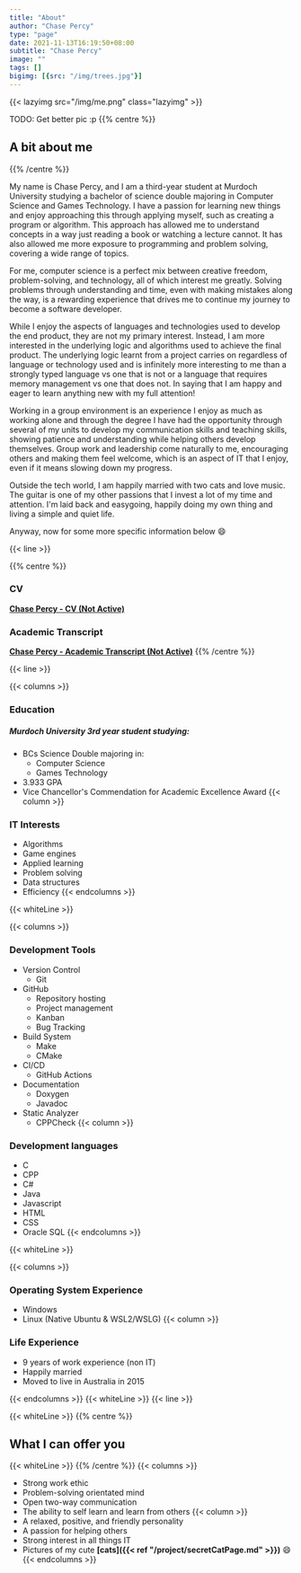 ```yaml
---
title: "About"
author: "Chase Percy"
type: "page"
date: 2021-11-13T16:19:50+08:00
subtitle: "Chase Percy"
image: ""
tags: []
bigimg: [{src: "/img/trees.jpg"}]
---
```


{{< lazyimg src="/img/me.png" class="lazyimg" >}}

TODO: Get better pic :p
{{% centre %}}
## A bit about me
{{% /centre %}}

My name is Chase Percy, and I am a third-year student at Murdoch University studying a bachelor of science double 
majoring in Computer Science and Games Technology.
I have a passion for learning new things and enjoy approaching this through applying myself, such as creating a 
program or algorithm. This approach has allowed me to understand concepts in a way just reading a book or watching
a lecture cannot. It has also allowed me more exposure to programming and problem solving, covering a wide range of 
topics. 

For me, computer science is a perfect mix between creative freedom, problem-solving,
and technology, all of which interest me greatly. Solving problems through understanding and
time, even with making mistakes along the way, is a rewarding experience that drives me to
continue my journey to become a software developer.

While I enjoy the aspects of languages and technologies used to develop the end product, they are not my primary interest. 
Instead, I am more interested in the underlying logic and algorithms used to achieve
the final product. The underlying logic learnt from a project carries on regardless of language
or technology used and is infinitely more interesting to me than a strongly typed language vs one that is not or a 
language that requires memory management vs one that does not. In saying that
I am happy and eager to learn anything new with my full attention!

Working in a group environment is an experience I enjoy as much as working alone and through
the degree I have had the opportunity through several of my units to develop my communication skills
and teaching skills, showing patience and understanding while helping others develop themselves.
Group work and leadership come naturally to me, encouraging others and making them feel welcome,
which is an aspect of IT that I enjoy, even if it means slowing down my progress.

Outside the tech world, I am happily married with two cats and love music. The guitar
is one of my other passions that I invest a lot of my time and attention. I'm laid back and easygoing, happily doing 
my own thing and living a simple and quiet life.

Anyway, now for some more specific information below :smile:

{{< line >}}

{{% centre %}}
### CV

__[Chase Percy - CV (Not Active)]()__


### Academic Transcript

__[Chase Percy - Academic Transcript (Not Active)]()__
{{% /centre %}}

{{< line >}}

{{< columns >}}
### Education
##### Murdoch University 3rd year student studying:
* BCs Science Double majoring in:
  * Computer Science
  * Games Technology
* 3.933 GPA
* Vice Chancellor's Commendation for Academic Excellence Award
{{< column >}}
### IT Interests
* Algorithms
* Game engines
* Applied learning
* Problem solving
* Data structures
* Efficiency
{{< endcolumns >}}


{{< whiteLine >}}

{{< columns >}}
### Development Tools
* Version Control
  * Git
* GitHub
  * Repository hosting
  * Project management
  * Kanban
  * Bug Tracking
* Build System
  * Make
  * CMake
* CI/CD
  * GitHub Actions
* Documentation
  * Doxygen
  * Javadoc
* Static Analyzer
  * CPPCheck
{{< column >}}
### Development languages
 * C
 * CPP
 * C#
 * Java
 * Javascript
 * HTML
 * CSS
 * Oracle SQL
{{< endcolumns >}}

{{< whiteLine >}}

{{< columns >}}
### Operating System Experience
* Windows
* Linux (Native Ubuntu & WSL2/WSLG)
{{< column >}}
### Life Experience
* 9 years of work experience (non IT)
* Happily married
* Moved to live in Australia in 2015
 
{{< endcolumns >}}
{{< whiteLine >}}
{{< line >}}

{{< whiteLine >}}
{{% centre %}}
## What I can offer you
{{< whiteLine >}}
{{% /centre %}}
{{< columns >}}
- Strong work ethic
- Problem-solving orientated mind
- Open two-way communication
- The ability to self learn and learn from others
{{< column >}}
- A relaxed, positive, and friendly personality
- A passion for helping others
- Strong interest in all things IT
- Pictures of my cute __[cats]({{< ref "/project/secretCatPage.md" >}})__ :smile:
{{< endcolumns >}}
